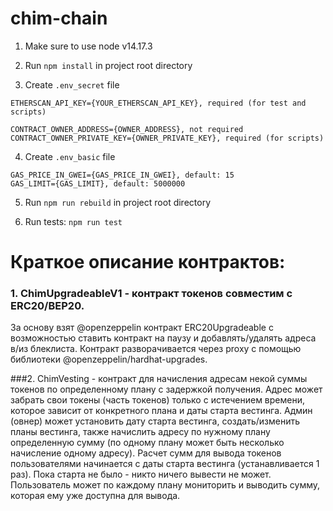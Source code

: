 # chim-chain

1. Make sure to use node v14.17.3

2. Run `npm install` in project root directory

3. Create `.env_secret` file
```
ETHERSCAN_API_KEY={YOUR_ETHERSCAN_API_KEY}, required (for test and scripts)

CONTRACT_OWNER_ADDRESS={OWNER_ADDRESS}, not required
CONTRACT_OWNER_PRIVATE_KEY={OWNER_PRIVATE_KEY}, required (for scripts)
```

4. Create `.env_basic` file
```
GAS_PRICE_IN_GWEI={GAS_PRICE_IN_GWEI}, default: 15
GAS_LIMIT={GAS_LIMIT}, default: 5000000
```

5. Run `npm run rebuild` in project root directory

6. Run tests: `npm run test` 


# Краткое описание контрактов:
### 1. ChimUpgradeableV1 - контракт токенов совместим с ERC20/BEP20. 
За основу взят @openzeppelin контракт ERC20Upgradeable с возможностью ставить контракт на паузу и добавлять/удалять адреса в/из блеклиста. Контракт разворачивается через proxy с помощью библиотеки @openzeppelin/hardhat-upgrades.

###2. ChimVesting - контракт для начисления адресам некой суммы токенов по определенному плану с задержкой получения.
Адрес может забрать свои токены (часть токенов) только с истечением времени, которое зависит от конкретного плана и даты старта вестинга. Админ (овнер) может установить дату старта вестинга, создать/изменить планы вестинга, также начислить адресу по нужному плану определенную сумму (по одному плану может быть несколько начисление одному адресу). Расчет сумм для вывода токенов пользователями начинается с даты старта вестинга (устанавливается 1 раз). Пока старта не было - никто ничего вывести не может. Пользователь может по каждому плану мониторить и выводить сумму, которая ему уже доступна для вывода.
